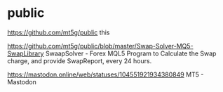 # public
https://github.com/mt5g/public
this 

https://github.com/mt5g/public/blob/master/Swap-Solver-MQ5-SwapLibrary
SwaapSolver - Forex MQL5 Program to Calculate the Swap charge, and provide SwapReport, every 24 hours. 

https://mastodon.online/web/statuses/104551921934380849
MT5 - Mastodon




